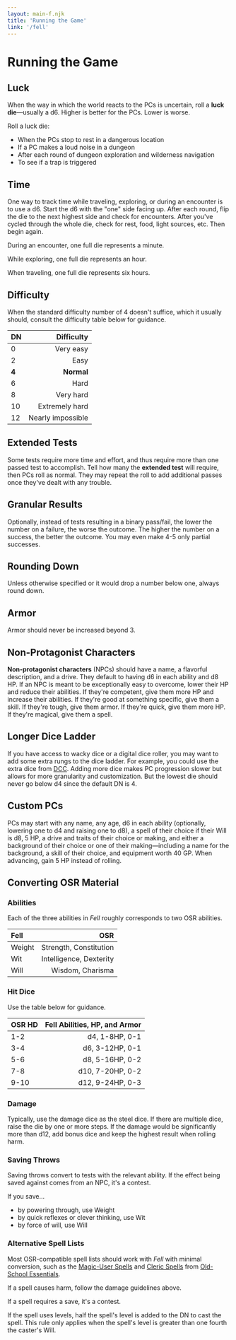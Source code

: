 ```yaml
---
layout: main-f.njk
title: 'Running the Game'
link: '/fell'
---
```


# Running the Game

## Luck

When the way in which the world reacts to the PCs is uncertain, roll a **luck die**—usually a d6. Higher is better for the PCs. Lower is worse.

Roll a luck die:

- When the PCs stop to rest in a dangerous location
- If a PC makes a loud noise in a dungeon
- After each round of dungeon exploration and wilderness navigation
- To see if a trap is triggered

## Time

One way to track time while traveling, exploring, or during an encounter is to use a d6. Start the d6 with the "one" side facing up. After each round, flip the die to the next highest side and check for encounters. After you've cycled through the whole die, check for rest, food, light sources, etc. Then begin again.

During an encounter, one full die represents a minute.

While exploring, one full die represents an hour.

When traveling, one full die represents six hours.

## Difficulty

When the standard difficulty number of 4 doesn't suffice, which it usually should, consult the difficulty table below for guidance.

DN|Difficulty
:--|--:
0|Very easy
2|Easy
**4** | **Normal**
6|Hard
8|Very hard
10|Extremely hard
12|Nearly impossible


## Extended Tests

Some tests require more time and effort, and thus require more than one passed test to accomplish. Tell how many the **extended test** will require, then PCs roll as normal. They may repeat the roll to add additional passes once they've dealt with any trouble.

## Granular Results

Optionally, instead of tests resulting in a binary pass/fail, the lower the number on a failure, the worse the outcome. The higher the number on a success, the better the outcome. You may even make 4-5 only partial successes.

## Rounding Down

Unless otherwise specified or it would drop a number below one, always round down.

## Armor

Armor should never be increased beyond 3.

## Non-Protagonist Characters

**Non-protagonist characters** (NPCs) should have a name, a flavorful description, and a drive. They default to having d6 in each ability and d8 HP. If an NPC is meant to be exceptionally easy to overcome, lower their HP and reduce their abilities. If they're competent, give them more HP and increase their abilities. If they're good at something specific, give them a skill. If they're tough, give them armor. If they're quick, give them more HP. If they're magical, give them a spell.

## Longer Dice Ladder

If you have access to wacky dice or a digital dice roller, you may want to add some extra rungs to the dice ladder. For example, you could use the extra dice from [DCC](https://goodman-games.com/dungeon-crawl-classics-rpg/). Adding more dice makes PC progression slower but allows for more granularity and customization. But the lowest die should never go below d4 since the default DN is 4.

## Custom PCs

PCs may start with any name, any age, d6 in each ability (optionally, lowering one to d4 and raising one to d8), a spell of their choice if their Will is d8, 5 HP, a drive and traits of their choice or making, and either a background of their choice or one of their making—including a name for the background, a skill of their choice, and equipment worth 40 GP. When advancing, gain 5 HP instead of rolling.

## Converting OSR Material

### Abilities

Each of the three abilities in *Fell* roughly corresponds to two OSR abilities.

Fell|OSR
:--|--:
Weight|Strength, Constitution
Wit|Intelligence, Dexterity
Will|Wisdom, Charisma

### Hit Dice

Use the table below for guidance.

OSR HD|Fell Abilities, HP, and Armor
:--|--:
1-2|d4, 1-8HP, 0-1
3-4|d6, 3-12HP, 0-1
5-6|d8, 5-16HP, 0-2
7-8|d10, 7-20HP, 0-2
9-10|d12, 9-24HP, 0-3

### Damage

Typically, use the damage dice as the steel dice. If there are multiple dice, raise the die by one or more steps. If the damage would be significantly more than d12, add bonus dice and keep the highest result when rolling harm.

### Saving Throws

Saving throws convert to tests with the relevant ability. If the effect being saved against comes from an NPC, it's a contest.

If you save...

- by powering through, use Weight
- by quick reflexes or clever thinking, use Wit
- by force of will, use Will

### Alternative Spell Lists

Most OSR-compatible spell lists should work with *Fell* with minimal conversion, such as the [Magic-User Spells](https://oldschoolessentials.necroticgnome.com/srd/index.php/Magic-User_Spells) and [Cleric Spells](https://oldschoolessentials.necroticgnome.com/srd/index.php/Cleric_Spells) from [Old-School Essentials](https://oldschoolessentials.necroticgnome.com/srd/index.php/Main_Page).

If a spell causes harm, follow the damage guidelines above.

If a spell requires a save, it's a contest.

If the spell uses levels, half the spell's level is added to the DN to cast the spell. This rule only applies when the spell's level is greater than one fourth the caster's Will.

